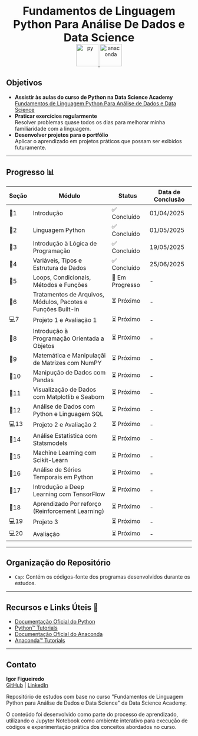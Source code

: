 <p align="center"> <strong style="font-size: 30px;">Fundamentos de Linguagem Python Para Análise De Dados e Data Science</strong> <br> <a href="https://skillicons.dev"> <img src="https://skillicons.dev/icons?i=py" alt="py" width="60" height="60"> <a href="https://skillicons.dev"> <img src="https://skillicons.dev/icons?i=anaconda" alt="anaconda" width="60" height="60"> </a>  </p>

## Objetivos  
- **Assistir às aulas do curso de Python na Data Science Academy**  
  [Fundamentos de Linguagem Python Para Análise de Dados e Data Science]([https://www.udemy.com/course/java-curso-completo/](https://www.datascienceacademy.com.br/course/fundamentos-de-linguagem-python-para-analise-de-dados-e-data-science))  
- **Praticar exercícios regularmente**  
  Resolver problemas quase todos os dias para melhorar minha familiaridade com a linguagem.  
- **Desenvolver projetos para o portfólio**  
  Aplicar o aprendizado em projetos práticos que possam ser exibidos futuramente.

---

## Progresso 📊  

| Seção | Módulo                                                              | Status       | Data de Conclusão |  
|-------|---------------------------------------------------------------------|--------------|--------------------|  
| 🧱1     | Introdução                                                          | ✅ Concluído | 01/04/2025        |  
| 🧱2     | Linguagem Python                                            | ✅ Concluído | 01/05/2025        |  
| 🧱3     | Introdução à Lógica de Programação                                  | ✅ Concluído | 19/05/2025              |  
| 🧱4     | Variáveis, Tipos e Estrutura de Dados                               | ✅ Concluído   | 25/06/2025               
| 💾5     | Loops, Condicionais, Métodos e Funções                              | 🔄 Em Progresso | -          
| 💾6     | Tratamentos de Arquivos, Módulos, Pacotes e Funções Built-in        | ⏳ Próximo   | -         
| 💻7     | Projeto 1 e Avaliação 1                                             | ⏳ Próximo  | -            
| 💾8     | Introdução à Programação Orientada a Objetos                        | ⏳ Próximo   | -          |
| 💾9     | Matemática e Manipulaçãi de Matrizes com NumPY                      | ⏳ Próximo   | -                |  
| 💾10    | Manipução de Dados com Pandas                                       | ⏳ Próximo   | -                |  
| 💾11    | Visualização de Dados com Matplotlib e Seaborn                      | ⏳ Próximo   | -                |  
| 💾12    | Análise de Dados com Python e Linguagem SQL                         | ⏳ Próximo   | -                |  
| 💻13    | Projeto 2 e Avaliação 2                                             | ⏳ Próximo   | -                |  
| 💾14    | Análise Estatística com Statsmodels                                 | ⏳ Próximo   | -                |  
| 💾15    | Machine Learning com Scikit-Learn                                   | ⏳ Próximo   | -                |  
| 💾16    | Análise de Séries Temporais em Python                               | ⏳ Próximo   | -                |  
| 💾17    | Introdução a Deep Learning com TensorFlow                           | ⏳ Próximo   | -                |  
| 💾18    | Aprendizado Por reforço (Reinforcement Learning)                    | ⏳ Próximo   | -                |  
| 💻19    | Projeto 3                                                           | ⏳ Próximo   | -                |  
| 💻20    | Avaliação                                                           | ⏳ Próximo   | -                |  

---

## Organização do Repositório  

- `Cap`: Contém os códigos-fonte dos programas desenvolvidos durante os estudos.  

---

## Recursos e Links Úteis 🔗  
- [Documentação Oficial do Python](https://docs.python.org/3/)  
- [Python™ Tutorials](https://docs.python.org/pt-br/3.13/tutorial/)
- [Documentação Oficial do Anaconda](https://www.anaconda.com/docs/main)
- [Anaconda™ Tutorials](https://www.anaconda.com/docs/tools/anaconda-navigator/tutorials/main)

---

## Contato  
**Igor Figueiredo**  
[GitHub](https://github.com/rejeitado) | [LinkedIn](https://www.linkedin.com/in/rejeitado/)  

Repositório de estudos com base no curso "Fundamentos de Linguagem Python para Análise de Dados e Data Science" da Data Science Academy.

O conteúdo foi desenvolvido como parte do processo de aprendizado, utilizando o Jupyter Notebook como ambiente interativo para execução de códigos e experimentação prática dos conceitos abordados no curso.
